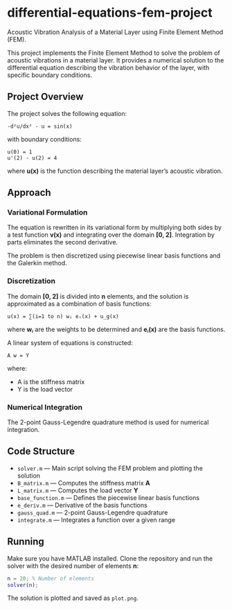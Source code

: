 # differential-equations-fem-project
Acoustic Vibration Analysis of a Material Layer using Finite Element Method (FEM).

This project implements the Finite Element Method to solve the problem of acoustic vibrations in a material layer. It provides a numerical solution to the differential equation describing the vibration behavior of the layer, with specific boundary conditions.

## Project Overview

The project solves the following equation:

`-d²u/dx² - u = sin(x)`

with boundary conditions:

`u(0) = 1`  
`u'(2) - u(2) = 4`

where **u(x)** is the function describing the material layer’s acoustic vibration.

## Approach

### Variational Formulation

The equation is rewritten in its variational form by multiplying both sides by a test function **v(x)** and integrating over the domain **[0, 2]**. Integration by parts eliminates the second derivative.

The problem is then discretized using piecewise linear basis functions and the Galerkin method.

### Discretization

The domain **[0, 2]** is divided into **n** elements, and the solution is approximated as a combination of basis functions:

`u(x) = ∑(i=1 to n) wᵢ eᵢ(x) + u_g(x)`

where **wᵢ** are the weights to be determined and **eᵢ(x)** are the basis functions.

A linear system of equations is constructed:

`A w = Y`

where:
- A is the stiffness matrix
- Y is the load vector

### Numerical Integration

The 2-point Gauss-Legendre quadrature method is used for numerical integration.

## Code Structure

- `solver.m` — Main script solving the FEM problem and plotting the solution
- `B_matrix.m` — Computes the stiffness matrix **A**
- `L_matrix.m` — Computes the load vector **Y**
- `base_function.m` — Defines the piecewise linear basis functions
- `e_deriv.m` — Derivative of the basis functions
- `gauss_quad.m` — 2-point Gauss-Legendre quadrature
- `integrate.m` — Integrates a function over a given range

## Running

Make sure you have MATLAB installed. Clone the repository and run the solver with the desired number of elements **n**:

```matlab
n = 20; % Number of elements
solver(n);
```

The solution is plotted and saved as `plot.png`.



